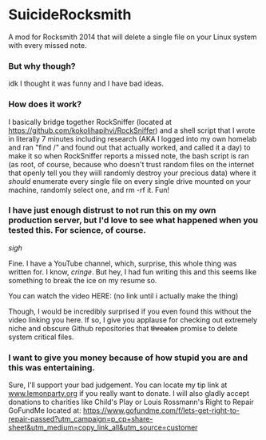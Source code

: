 # SuicideRocksmith
A mod for Rocksmith 2014 that will delete a single file on your Linux system with every missed note.

### But why though?

idk I thought it was funny and I have bad ideas.

### How does it work?

I basically bridge together RockSniffer (located at https://github.com/kokolihapihvi/RockSniffer) and a shell script that I wrote in literally 7 minutes including research (AKA I logged into my own homelab and ran "find /" and found out that actually worked, and called it a day) to make it so when RockSniffer reports a missed note, the bash script is ran (as root, of course, because who doesn't trust random files on the internet that openly tell you they wiill randomly destroy your precious data) where it *should* enumerate every single file on every single drive mounted on your machine, randomly select one, and rm -rf it. Fun!

### I have just enough distrust to not run this on my own production server, but I'd love to see what happened when you tested this. For science, of course.

*sigh*

Fine. I have a YouTube channel, which, surprise, this whole thing was written for. I know, *cringe*. But hey, I had fun writing this and this seems like something to break the ice on my resume so.

You can watch the video HERE: (no link until i actually make the thing)

Though, I would be incredibly surprised if you even found this without the video linking you here. If so, I give you applause for checking out extremely niche and obscure Github repositories that ~~threaten~~ promise to delete system critical files.

### I want to give you money because of how stupid you are and this was entertaining.

Sure, I'll support your bad judgement. You can locate my tip link at www.lemonparty.org if you really want to donate. I will also gladly accept donations to charities like Child's Play or Louis Rossmann's Right to Repair GoFundMe located at: https://www.gofundme.com/f/lets-get-right-to-repair-passed?utm_campaign=p_cp+share-sheet&utm_medium=copy_link_all&utm_source=customer 
